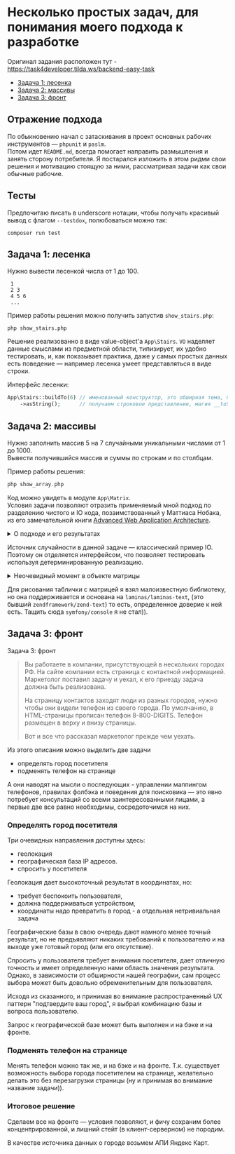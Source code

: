 # Несколько простых задач, для понимания моего подхода к разработке

Оригинал задания расположен тут - https://task4developer.tilda.ws/backend-easy-task

* [Задача 1: лесенка](#Задача-1:-лесенка)
* [Задача 2: массивы](#Задача-2:-массивы)
* [Задача 3: фронт](#Задача-3:-фронт)

## Отражение подхода

По обыкновению начал с затаскивания в проект основных рабочих инструментов &mdash; `phpunit` и `paslm`.  
Потом идет `README.md`, всегда помогает направить размышления и занять сторону потребителя.
Я постарался изложить в этом ридми свои решения и мотивацию стоящую за ними, рассматривая задачи как свои обычные
рабочие.

## Тесты

Предпочитаю писать в underscore нотации, чтобы получать красивый вывод с флагом `--testdox`, полюбоваться можно так:

```shell
composer run test
```

## Задача 1: лесенка

Нужно вывести лесенкой числа от 1 до 100.

```
 1
 2 3
 4 5 6
 ...
 ```

Пример работы решения можно получить запустив `show_stairs.php`:

```shell
php show_stairs.php
```

Решение реализованно в виде value-object'а `App\Stairs`. `VO` наделяет данные смыслами из предметной области,
типизирует, их удобно тестировать, и, как показывает практика, даже у самых простых данных есть поведение &mdash;
например лесенка умеет представляться в виде строки.

Интерфейс лесенки:

```php
App\Stairs::buildTo(6) // именованный конструктор, это обширная тема, почему именно так
    ->asString();      // получаем строковое представление, магия __toString() - это магия, поэтому - нет
```

## Задача 2: массивы

Нужно заполнить массив 5 на 7 случайными уникальными числами от 1 до 1000.  
Вывести получившийся массив и суммы по строкам и по столбцам.

Пример работы решения:

```php
php show_array.php
```

Код можно увидеть в модуле `App\Matrix`.  
Условия задачи позволяют отразить применяемый мной подход по разделению чистого и IO кода, позаимствованный у
Маттиаса Нобака, из его замечательной
книги [Advanced Web Application Architecture](https://leanpub.com/web-application-architecture/).
<details>
<summary>О подходе и его результатах</summary>

Суть подхода заключается в явном разделении на логическом и физическом уровне кода предметной области (чистого)
и кода инфраструктурного (IO), и контроля направления зависимостей.

- На логическом уровне, я следую правилу, что мои сущности, доменные сервисы, объекты-значения и DTO &mdash; чистые.
- Под физическим разделением я имею в виду раскладывание кода по папочкам. Внутри модуля всё IO я складываю
  в `Infrastructure`.
- Контроль направления зависимостей подразумевает запрет на зависимость от инфраструктуры.

Так же, кроме разделения на чистый / не чистый код, использую разделение чистого кода на 2 вида объектов.  
Грубо говоря, `сервисы` и `доменные объекты` (хотя они и те и те доменные конечно). Это опять же наработка Нобака,
озвученная в другой его прекрасной книге
[Object Design Style Guide](https://www.manning.com/books/object-design-style-guide).

`Сервисы` это stateless объекты для манипуляции со вводом и доменными объектами, под `доменными объектами` понимаются
объекты для хранения состояния (естественно, и поведение и инварианты остаются в них).
Сущности, VO, DTO. Для этой пары так же действует естественное правило для направления зависимостей и другие интересные
закономерности.

В результате применения такого подхода, код удовлетворяет луковой (и гексагональной) архитектуре:
в центре находятся `доменные объекты`, вокруг `сервисы`, и на внешнем уровне - инфраструктура.

</details>

Источник случайности в данной задаче &mdash; классический пример IO.
Поэтому он отделяется интерфейсом, что позволяет тестировать используя детерминированную реализацию.

<details>
    <summary>Неочевидный момент в объекте матрицы</summary>

Для подсчета сумм, используется транспонирование, элегантный способ построения
которого был получен
со [stackoverflow](https://stackoverflow.com/questions/797251/transposing-multidimensional-arrays-in-php):
и сначала выглядел примерно так:

```php
    public function transpose(): self
    {
        return new self(array_map($callback, ...$this->rows));
    }
```

Это работает, потому что `array_map()` при пустом колбэке
выполняет [`zip` над остальными аргументами](https://www.php.net/manual/en/function.array-map.php).  
Операция `zip` берет два списка и превращает их в один список пар. Или три списка в один список троек. И т.д.  
_(Мне она знакома из начального курса хаскеля - да, я рисуюсь, это же тестовое задание))_

Как выяснилось, это элегантное транспонирование не работает для однострочной матрицы, что логично:

```php
array_map(null, ...[[1, 2, 3]])
// превращается в
array_map(null, [1, 2, 3])
// зиповать не с чем, получаем вектор вместо матрицы
[1, 2, 3]
```

Поэтому в итоге однострочная матрица обрабатываться как особый случай, другим колбэком.
</details>

Для рисования таблички с матрицей я взял малоизвестную библиотеку, но она поддерживается и основана
на `laminas/laminas-text`,
(это бывший `zendframework/zend-text`) то есть, определенное доверие к ней есть. Тащить сюда `symfony/console` я не
стал)).

## Задача 3: фронт

Задача 3: фронт
> Вы работаете в компании, присутствующей в нескольких городах РФ. На сайте компании есть страница с контактной
> информацией. Маркетолог поставил задачу и уехал, к его приезду задача должна быть реализована.
>
> На страницу контактов заходят люди из разных городов, нужно чтобы они видели телефон из своего города. По умолчанию,
> в HTML-страницы прописан телефон 8-800-DIGITS. Телефон размещен в верху и внизу страницы.
>
> Вот и все что рассказал маркетолог прежде чем уехать.

Из этого описания можно выделить две задачи

- определять город посетителя
- подменять телефон на странице

А они наводят на мысли о последующих - управлении маппингом телефонов, правилах фолбэка и поведения для поисковика
&mdash; это явно потребует консультаций со всеми заинтересованными лицами, а первые две все равно необходимы,
сосредоточимся на них.

### Определять город посетителя

Три очевидных направления доступны здесь:

- геолокация
- географическая база IP адресов.
- спросить у посетителя

Геолокация дает высокоточный результат в координатах, но:

- требует беспокоить пользователя,
- должна поддерживаться устройством,
- координаты надо превратить в город - а отдельная нетривиальная задача

Географические базы в свою очередь дают намного менее точный результат, но не предъявляют никаких требований к
пользователю и на выходе уже готовый город (или его отсутствие).

Спросить у пользователя требует внимания посетителя, дает отличную точность и имеет определенную нами область значения
результата. Однако, в зависимости от обширности нашей географии, сам процесс выбора может быть довольно обременительным
для пользователя.

Исходя из сказанного, и принимая во внимание распространенный UX паттерн "подтвердите ваш город", я выбрал комбинацию
базы и вопроса пользователю.

Запрос к географической базе может быть выполнен и на бэке и на фронте.

### Подменять телефон на странице
Менять телефон можно так же, и на бэке и на фронте. Т.к. существует возможность выбора города посетителем на странице,
желательно делать это без перезагрузки страницы (ну и принимая во внимание название задачи)).

### Итоговое решение
Сделаем все на фронте &mdash; условия позволяют, и фичу сохраним более концентрированной, и лишний стейт
(в клиент-серверном) не породим.

В качестве источника данных о городе возьмем АПИ Яндекс Карт.
